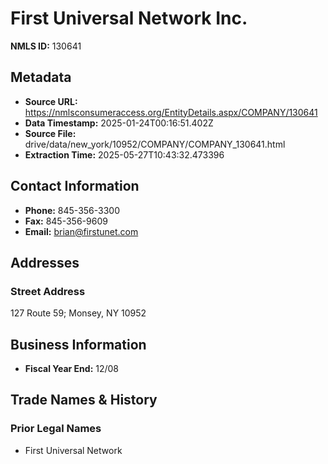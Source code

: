 # First Universal Network Inc.

**NMLS ID:** 130641

## Metadata
- **Source URL:** https://nmlsconsumeraccess.org/EntityDetails.aspx/COMPANY/130641
- **Data Timestamp:** 2025-01-24T00:16:51.402Z
- **Source File:** drive/data/new_york/10952/COMPANY/COMPANY_130641.html
- **Extraction Time:** 2025-05-27T10:43:32.473396

## Contact Information
- **Phone:** 845-356-3300
- **Fax:** 845-356-9609
- **Email:** brian@firstunet.com

## Addresses
### Street Address
127 Route 59; Monsey, NY 10952

## Business Information
- **Fiscal Year End:** 12/08

## Trade Names & History
### Prior Legal Names
- First Universal Network
